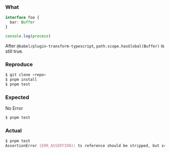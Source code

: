 ### What
```ts
interface foo {
  bar: Buffer
}

console.log(process)
```

After `@babel/plugin-transform-typescript`, `path.scope.hasGlobal(Buffer)` is still true.


### Reproduce
```sh
$ git clone <repo>
$ pnpm install
$ pnpm test
```

### Expected
No Error
```sh
$ pnpm test
```

### Actual
```sh
$ pnpm test
AssertionError [ERR_ASSERTION]: ts reference should be stripped, but scope.hasGlobal('Buffer') is true
```
